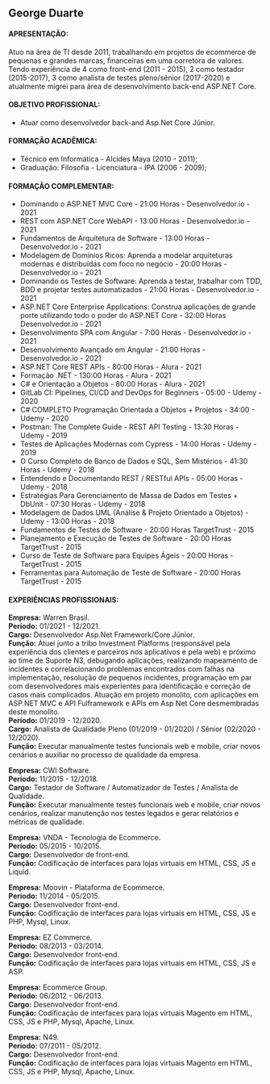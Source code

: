 ## George Duarte

#### APRESENTAÇÃO:
Atuo na área de TI desde 2011, trabalhando em projetos de ecommerce de pequenas e grandes marcas, financeiras em uma corretora de valores. Tendo experiência de 4 como front-end (2011 - 2015),  2 como testador (2015-2017),  3 como analista de testes pleno/sênior (2017-2020) e atualmente migrei para área de desenvolvimento back-end ASP.NET Core.

#### OBJETIVO PROFISSIONAL:
- Atuar como desenvolvedor back-and Asp.Net Core Júnior.

#### FORMAÇÃO ACADÊMICA:
- Técnico em Informática - Alcides Maya (2010 - 2011);
- Graduação: Filosofia - Licenciatura - IPA (2006 - 2009);

#### FORMAÇÃO COMPLEMENTAR:
- Dominando o ASP.NET MVC Core - 21:00 Horas - Desenvolvedor.io - 2021
- REST com ASP.NET Core WebAPI - 13:00 Horas - Desenvolvedor.io - 2021
- Fundamentos de Arquitetura de Software - 13:00 Horas - Desenvolvedor.io - 2021
- Modelagem de Domínios Ricos: Aprenda a modelar arquiteturas modernas e distribuídas com foco no negócio - 20:00 Horas - Desenvolvedor.io - 2021
- Dominando os Testes de Software: Aprenda a testar, trabalhar com TDD, BDD e projetar testes automatizados - 21:00 Horas - Desenvolvedor.io - 2021
- ASP.NET Core Enterprise Applications: Construa aplicações de grande porte utilizando todo o poder do ASP.NET Core - 32:00 Horas Desenvolvedor.io - 2021
- Desenvolvimento SPA com Angular - 7:00 Horas - Desenvolvedor.io - 2021
- Desenvolvimento Avançado em Angular - 21:00 Horas - Desenvolvedor.io - 2021
- ASP.NET Core REST APIs - 80:00 Horas - Alura - 2021
- Formação .NET - 130:00 Horas - Alura - 2021
- C# e Orientação a Objetos - 80:00 Horas - Alura - 2021
- GitLab CI: Pipelines, CI/CD and DevOps for Beginners - 05:00 - Udemy - 2020
- C# COMPLETO Programação Orientada a Objetos + Projetos - 34:00 - Udemy - 2020
- Postman: The Complete Guide - REST API Testing - 13:30 Horas  - Udemy - 2019
- Testes de Aplicações Modernas com Cypress - 14:00 Horas - Udemy - 2019
- O Curso Completo de Banco de Dados e SQL, Sem Mistérios - 41:30 Horas - Udemy - 2018
- Entendendo e Documentando REST / RESTful APIs - 05:00 Horas  - Udemy - 2018
- Estratégias Para Gerenciamento de Massa de Dados em Testes + DbUnit - 07:30 Horas - Udemy - 2018
- Modelagem de Dados UML (Análise & Projeto Orientado a Objetos) - Udemy - 13:00 Horas - 2018
- Fundamentos de Testes de Software - 20:00 Horas TargetTrust - 2015
- Planejamento e Execução de Testes de Software - 20:00 Horas TargetTrust - 2015
- Curso de Teste de Software para Equipes Ágeis - 20:00 Horas - TargetTrust - 2015
- Ferramentas para Automação de Teste de Software - 20:00 Horas TargetTrust - 2015

#### EXPERIÊNCIAS PROFISSIONAIS:

**Empresa:** Warren Brasil.   
**Período:** 01/2021 - 12/2021.   
**Cargo:** Desenvolvedor Asp.Net Framework/Core Júnior.   
**Função:** Atuei junto a tribo Investment Platforms (responsável pela experiência dos clientes e parceiros nos aplicativos e pela web) e  próximo ao time de Suporte N3, debugando aplicações, realizando mapeamento de incidentes e correlacionando problemas encontrados com falhas na implementação, resolução de pequenos incidentes, programação em par com desenvolvedores mais experientes para identificação e correção de casos mais complicados. Atuação em projeto monolito, com aplicações em ASP.NET MVC e API Fulframework e APIs em Asp Net Core desmembradas deste monolito.   
**Período:** 01/2019 - 12/2020.   
**Cargo:** Analista de Qualidade Pleno (01/2019 - 01/2020)  / Sênior (02/2020 - 12/2020).   
**Função:** Executar manualmente testes funcionais web e mobile, criar novos cenários e auxiliar no processo de qualidade da empresa.   

**Empresa:** CWI Software.    
**Período:** 11/2015 - 12/2018.   
**Cargo:** Testador de Software / Automatizador de Testes / Analista de Qualidade.   
**Função:** Executar manualmente testes funcionais web e mobile, criar novos cenários, realizar manutenção nos testes legados e gerar relatórios e métricas de qualidade.   

**Empresa:** VNDA - Tecnologia de Ecommerce.   
**Período:** 05/2015 - 10/2015.   
**Cargo:** Desenvolvedor de front-end.   
**Função:** Codificação de interfaces para lojas virtuais em HTML, CSS, JS e Liquid.   

**Empresa:** Moovin - Plataforma de Ecommerce.   
**Período:** 11/2014 - 05/2015.   
**Cargo:** Desenvolvedor front-end.   
**Função:** Codificação de interfaces para lojas virtuais em HTML, CSS, JS e PHP, Mysql, Linux.   

**Empresa:** EZ Commerce.   
**Período:** 08/2013 - 03/2014.   
**Cargo:** Desenvolvedor front-end.   
**Função:** Codificação de interfaces para lojas virtuais em HTML, CSS, JS e ASP.   

**Empresa:** Ecommerce Group.   
**Período:** 06/2012 - 06/2013.   
**Cargo:** Desenvolvedor front-end.   
**Função:** Codificação de interfaces para lojas virtuais Magento em HTML, CSS, JS e PHP, Mysql, Apache, Linux.   

**Empresa:** N49.   
**Período:** 07/2011 - 05/2012.   
**Cargo:** Desenvolvedor front-end.   
**Função:** Codificação de interfaces para lojas virtuais Magento em HTML, CSS, JS e PHP, Mysql, Apache, Linux.   
